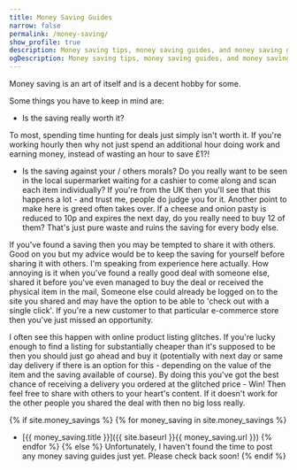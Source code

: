 ```yaml
---
title: Money Saving Guides
narrow: false
permalink: /money-saving/
show_profile: true
description: Money saving tips, money saving guides, and money saving glitches from a money saving enthusiast.
ogDescription: Money saving tips, money saving guides, and money saving glitches from a money saving enthusiast.
---
```


Money saving is an art of itself and is a decent hobby for some.

Some things you have to keep in mind are:
- Is the saving really worth it?

To most, spending time hunting for deals just simply isn't worth it. If you're working hourly then why not just spend an additional hour doing work and earning money, instead of wasting an hour to save £1?! 

- Is the saving against your / others morals?
Do you really want to be seen in the local supermarket waiting for a cashier to come along and scan each item individually? If you're from the UK then you'll see that this happens a lot - and trust me, people do judge you for it.
Another point to make here is greed often takes over. If a cheese and onion pasty is reduced to 10p and expires the next day, do you really need to buy 12 of them? That's just pure waste and ruins the saving for every body else.

If you've found a saving then you may be tempted to share it with others. Good on you but my advice would be to keep the saving for yourself before sharing it with others. 
I'm speaking from experience here actually. How annoying is it when you've found a really good deal with someone else, shared it before you've even managed to buy the deal or received the physical item in the mail, 
Someone else could already be logged on to the site you shared and may have the option to be able to 'check out with a single click'. If you're a new customer to that particular e-commerce store then you've just missed an opportunity.

I often see this happen with online product listing glitches. If you're lucky enough to find a listing for substantially cheaper than it's supposed to be then you should just go ahead and buy it (potentially with next day or same day delivery if there is an option for this - depending on the value of the item and the saving available of course). By doing this you've got the best chance of receiving a delivery you ordered at the glitched price - Win! Then feel free to share with others to your heart's content. If it doesn't work for the other people you shared the deal with then no big loss really.





{% if site.money_savings %}
    {% for money_saving in site.money_savings %}
- [{{ money_saving.title }}]({{ site.baseurl }}{{ money_saving.url }})
    {% endfor %}
{% else %}
Unfortunately, I haven't found the time to post any money saving guides just yet. Please check back soon!
{% endif %}